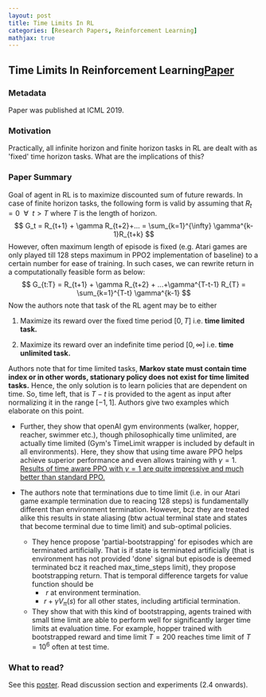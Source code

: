```yaml
---
layout: post
title: Time Limits In RL
categories: [Research Papers, Reinforcement Learning]
mathjax: true
---
```


## Time Limits In Reinforcement Learning[Paper](https://arxiv.org/abs/1712.00378)

### Metadata

Paper was published at ICML 2019. 

### Motivation

Practically, all infinite horizon and finite horizon tasks in RL are dealt with as 'fixed' time horizon tasks. What are the implications of this? 

### Paper Summary

Goal of agent in RL is to maximize discounted sum of future rewards. In case of finite horizon tasks, the following form is valid by assuming that $R_t = 0 \ \ \forall \ \ t>T$ where $T$ is the length of horizon.  
$$
G_t = R_{t+1} + \gamma R_{t+2}+... = \sum_{k=1}^{\infty} \gamma^{k-1}R_{t+k}
$$
However, often maximum length of episode is fixed (e.g. Atari games are only played till 128 steps maximum in PPO2 implementation of baseline) to a certain number for ease of training. In such cases, we can rewrite return in a computationally feasible form as below: 
$$
G_{t:T} = R_{t+1} + \gamma R_{t+2} + ...+\gamma^{T-t-1} R_{T} = \sum_{k=1}^{T-t} \gamma^{k-1}
$$
Now the authors note that task of the RL agent may be to either 

1. Maximize its reward over the fixed time period $[0,T]$ i.e. **time limited task.**

2. Maximize its reward over an indefinite time period $[0, \infty]$ i.e. **time unlimited task.**

Authors note that for time limited tasks, **Markov state must contain time index or in other words, stationary policy does not exist for time limited tasks.** Hence, the only solution is to learn policies that are dependent on time. So, time left, that is $T-t$ is provided to the agent as input after normalizing it in the range $[-1,1]$. Authors give two examples which elaborate on this point. 

- Further, they show that openAI gym environments (walker, hopper, reacher, swimmer etc.), though philosophically time unlimited, are actually time limited (Gym's TimeLimit wrapper is included by default in all environments). Here, they show that using time aware PPO helps achieve superior performance and even allows training with $\gamma = 1$. <u>Results of time aware PPO with $\gamma=1$ are quite impressive and much better than standard PPO.</u>

- The authors note that terminations due to time limit (i.e. in our Atari game example termination due to reacing 128 steps) is fundamentally different than environment termination. However, bcz they are treated alike this results in state aliasing (btw actual terminal state and states that become terminal due to time limit) and sub-optimal policies. 
  - They hence propose 'partial-bootstrapping' for episodes which are terminated artificially. That is if state is terminated artificially (that is environment has not provided 'done' signal but episode is deemed terminated bcz it reached max_time_steps limit), they propose bootstrapping return. That is temporal difference targets for value function should be 
    - ​	$r$ at environment termination. 
    - $r + \gamma V_{\pi}(s)$ for all other states, including artificial termination. 
  - They show that with this kind of bootstrapping, agents trained with small time limit are able to perform well for significantly larger time limits at evaluation time. For example, hopper trained with bootstrapped reward and time limit $T=200$ reaches time limit of $T = 10^6$ often at test time. 

### What to read?

See this [poster](https://fabiopardo.github.io/posters/time_limits_in_rl.pdf). Read discussion section and experiments (2.4 onwards).

